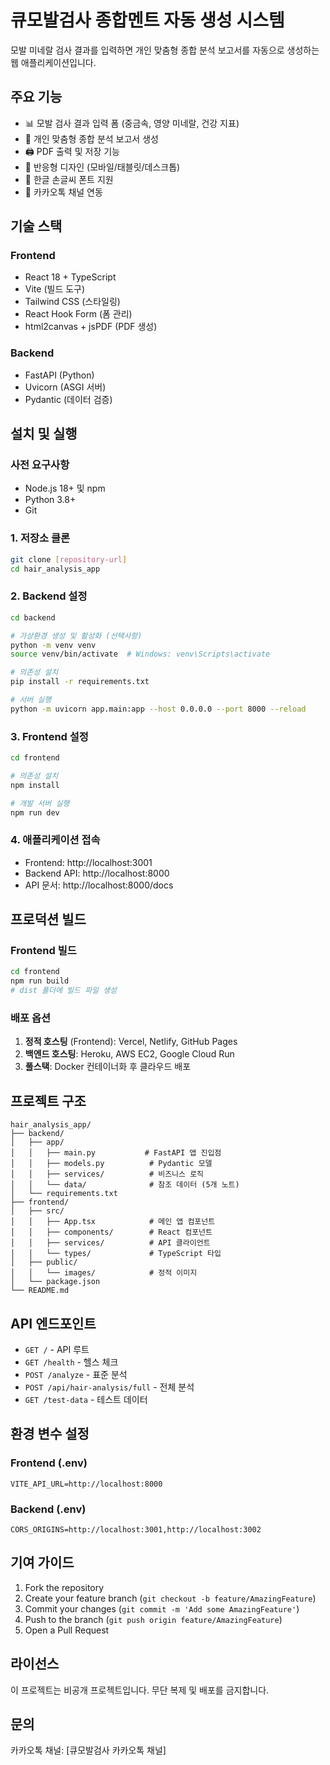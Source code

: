 # 큐모발검사 종합멘트 자동 생성 시스템

모발 미네랄 검사 결과를 입력하면 개인 맞춤형 종합 분석 보고서를 자동으로 생성하는 웹 애플리케이션입니다.

## 주요 기능

- 📊 모발 검사 결과 입력 폼 (중금속, 영양 미네랄, 건강 지표)
- 📝 개인 맞춤형 종합 분석 보고서 생성
- 🖨️ PDF 출력 및 저장 기능
- 📱 반응형 디자인 (모바일/태블릿/데스크톱)
- 🎨 한글 손글씨 폰트 지원
- 🏥 카카오톡 채널 연동

## 기술 스택

### Frontend
- React 18 + TypeScript
- Vite (빌드 도구)
- Tailwind CSS (스타일링)
- React Hook Form (폼 관리)
- html2canvas + jsPDF (PDF 생성)

### Backend
- FastAPI (Python)
- Uvicorn (ASGI 서버)
- Pydantic (데이터 검증)

## 설치 및 실행

### 사전 요구사항
- Node.js 18+ 및 npm
- Python 3.8+
- Git

### 1. 저장소 클론
```bash
git clone [repository-url]
cd hair_analysis_app
```

### 2. Backend 설정
```bash
cd backend

# 가상환경 생성 및 활성화 (선택사항)
python -m venv venv
source venv/bin/activate  # Windows: venv\Scripts\activate

# 의존성 설치
pip install -r requirements.txt

# 서버 실행
python -m uvicorn app.main:app --host 0.0.0.0 --port 8000 --reload
```

### 3. Frontend 설정
```bash
cd frontend

# 의존성 설치
npm install

# 개발 서버 실행
npm run dev
```

### 4. 애플리케이션 접속
- Frontend: http://localhost:3001
- Backend API: http://localhost:8000
- API 문서: http://localhost:8000/docs

## 프로덕션 빌드

### Frontend 빌드
```bash
cd frontend
npm run build
# dist 폴더에 빌드 파일 생성
```

### 배포 옵션
1. **정적 호스팅** (Frontend): Vercel, Netlify, GitHub Pages
2. **백엔드 호스팅**: Heroku, AWS EC2, Google Cloud Run
3. **풀스택**: Docker 컨테이너화 후 클라우드 배포

## 프로젝트 구조

```
hair_analysis_app/
├── backend/
│   ├── app/
│   │   ├── main.py           # FastAPI 앱 진입점
│   │   ├── models.py          # Pydantic 모델
│   │   ├── services/          # 비즈니스 로직
│   │   └── data/              # 참조 데이터 (5개 노트)
│   └── requirements.txt
├── frontend/
│   ├── src/
│   │   ├── App.tsx            # 메인 앱 컴포넌트
│   │   ├── components/        # React 컴포넌트
│   │   ├── services/          # API 클라이언트
│   │   └── types/             # TypeScript 타입
│   ├── public/
│   │   └── images/            # 정적 이미지
│   └── package.json
└── README.md
```

## API 엔드포인트

- `GET /` - API 루트
- `GET /health` - 헬스 체크
- `POST /analyze` - 표준 분석
- `POST /api/hair-analysis/full` - 전체 분석
- `GET /test-data` - 테스트 데이터

## 환경 변수 설정

### Frontend (.env)
```
VITE_API_URL=http://localhost:8000
```

### Backend (.env)
```
CORS_ORIGINS=http://localhost:3001,http://localhost:3002
```

## 기여 가이드

1. Fork the repository
2. Create your feature branch (`git checkout -b feature/AmazingFeature`)
3. Commit your changes (`git commit -m 'Add some AmazingFeature'`)
4. Push to the branch (`git push origin feature/AmazingFeature`)
5. Open a Pull Request

## 라이선스

이 프로젝트는 비공개 프로젝트입니다. 무단 복제 및 배포를 금지합니다.

## 문의

카카오톡 채널: [큐모발검사 카카오톡 채널]